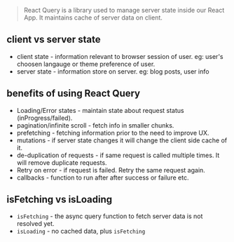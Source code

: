 > React Query is a library used to manage server state inside our React App. It maintains cache of server data on client.

## client vs server state
- client state - information relevant to browser session of user. eg: user's choosen langauge or theme preference of user.
- server state - information store on server. eg: blog posts, user info

## benefits of using React Query
- Loading/Error states - maintain state about request status (inProgress/failed).
- pagination/infinite scroll - fetch info in smaller chunks.
- prefetching - fetching information prior to the need to improve UX.
- mutations - if server state changes it will change the client side cache of it.
- de-duplication of requests - if same request is called multiple times. It will remove duplicate requests.
- Retry on error - if request is failed. Retry the same request again.
- callbacks - function to run after after success or failure etc.

## isFetching vs isLoading
- `isFetching` - the async query function to fetch server data is not resolved yet.
- `isLoading` - no cached data, plus `isFetching`